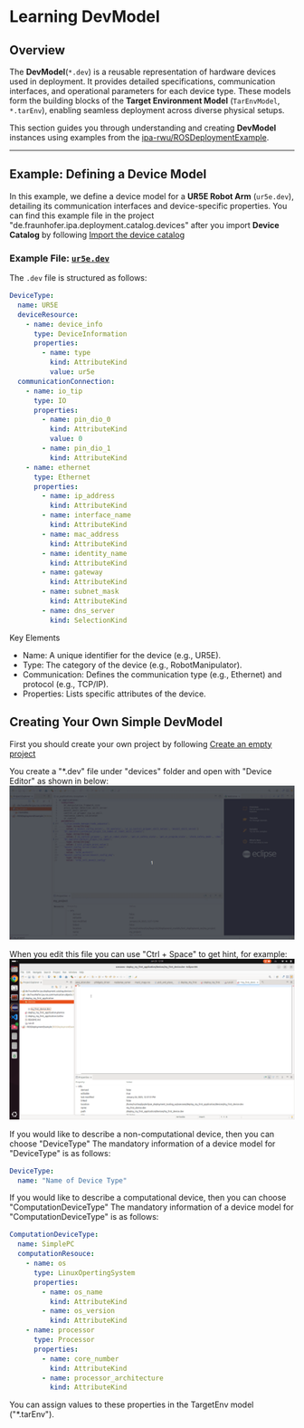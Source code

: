 # Learning DevModel

## Overview

The **DevModel**(`*.dev`) is a reusable representation of hardware devices used in deployment. It provides detailed specifications, communication interfaces, and operational parameters for each device type. These models form the building blocks of the **Target Environment Model** (`TarEnvModel`, `*.tarEnv`), enabling seamless deployment across diverse physical setups.

This section guides you through understanding and creating **DevModel** instances using examples from the [ipa-rwu/ROSDeploymentExample](https://github.com/ipa-rwu/ROSDeploymentExample.git).

---

## Example: Defining a Device Model

In this example, we define a device model for a **UR5E Robot Arm** (`ur5e.dev`), detailing its communication interfaces and device-specific properties.
You can find this example file in the project "de.fraunhofer.ipa.deployment.catalog.devices" after you import **Device Catalog** by following [Import the device catalog](Environment_setup.md#import-the-device-catalog)

### Example File: [`ur5e.dev`](https://github.com/ipa-rwu/DeploymentDeviceCatalog/blob/main/de.fraunhofer.ipa.deployment.catalog.devices/ur5e.dev)

The `.dev` file is structured as follows:

```yaml
DeviceType:
  name: UR5E
  deviceResource:
    - name: device_info
      type: DeviceInformation
      properties:
        - name: type
          kind: AttributeKind
          value: ur5e
  communicationConnection:
    - name: io_tip
      type: IO
      properties:
        - name: pin_dio_0
          kind: AttributeKind
          value: 0
        - name: pin_dio_1
          kind: AttributeKind
    - name: ethernet
      type: Ethernet
      properties:
        - name: ip_address
          kind: AttributeKind
        - name: interface_name
          kind: AttributeKind
        - name: mac_address
          kind: AttributeKind
        - name: identity_name
          kind: AttributeKind
        - name: gateway
          kind: AttributeKind
        - name: subnet_mask
          kind: AttributeKind
        - name: dns_server
          kind: SelectionKind
```

Key Elements

- Name: A unique identifier for the device (e.g., UR5E).
- Type: The category of the device (e.g., RobotManipulator).
- Communication: Defines the communication type (e.g., Ethernet) and protocol (e.g., TCP/IP).
- Properties: Lists specific attributes of the device.

## Creating Your Own Simple DevModel

First you should create your own project by following
[Create an empty project](../README.md#create-an-empty-deployment-project)

You create a "\*.dev" file under "devices" folder and open with "Device Editor" as shown in below:
![alt text](images/create_empty_dev.gif)

When you edit this file you can use "Ctrl + Space" to get hint, for example:
![alt text](images/ctrl_space_empty_device.gif)

If you would like to describe a non-computational device, then you can choose "DeviceType"
The mandatory information of a device model for "DeviceType" is as follows:

```yaml
DeviceType:
  name: "Name of Device Type"
```

If you would like to describe a computational device, then you can choose "ComputationDeviceType"
The mandatory information of a device model for "ComputationDeviceType" is as follows:

```yaml
ComputationDeviceType:
  name: SimplePC
  computationResouce:
    - name: os
      type: LinuxOpertingSystem
      properties:
        - name: os_name
          kind: AttributeKind
        - name: os_version
          kind: AttributeKind
    - name: processor
      type: Processor
      properties:
        - name: core_number
          kind: AttributeKind
        - name: processor_architecture
          kind: AttributeKind
```

You can assign values to these properties in the TargetEnv model ("*.tarEnv").
